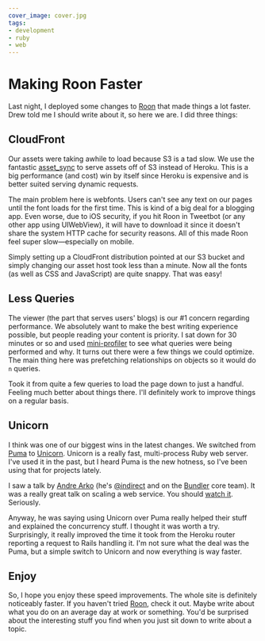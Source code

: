 ```yaml
---
cover_image: cover.jpg
tags:
- development
- ruby
- web
---
```


# Making Roon Faster

Last night, I deployed some changes to [Roon](http://roon.io) that made things a lot faster. Drew told me I should write about it, so here we are. I did three things:

## CloudFront

Our assets were taking awhile to load because S3 is a tad slow. We use the fantastic [asset_sync](https://github.com/rumblelabs/asset_sync) to serve assets off of S3 instead of Heroku. This is a big performance (and cost) win by itself since Heroku is expensive and is better suited serving dynamic requests.

The main problem here is webfonts. Users can't see any text on our pages until the font loads for the first time. This is kind of a big deal for a blogging app. Even worse, due to iOS security, if you hit Roon in Tweetbot (or any other app using UIWebView), it will have to download it since it doesn't share the system HTTP cache for security reasons. All of this made Roon feel super slow—especially on mobile.

Simply setting up a CloudFront distribution pointed at our S3 bucket and simply changing our asset host took less than a minute. Now all the fonts (as well as CSS and JavaScript) are quite snappy. That was easy!

## Less Queries

The viewer (the part that serves users' blogs) is our #1 concern regarding performance. We absolutely want to make the best writing experience possible, but people reading your content is priority. I sat down for 30 minutes or so and used [mini-profiler](https://github.com/SamSaffron/MiniProfiler/tree/master/Ruby) to see what queries were being performed and why. It turns out there were a few things we could optimize. The main thing here was prefetching relationships on objects so it would do `n` queries.

Took it from quite a few queries to load the page down to just a handful. Feeling much better about things there. I'll definitely work to improve things on a regular basis.

## Unicorn

I think was one of our biggest wins in the latest changes. We switched from [Puma](http://puma.io) to [Unicorn](http://unicorn.bogomips.org). Unicorn is a really fast, multi-process Ruby web server. I've used it in the past, but I heard Puma is the new hotness, so I've been using that for projects lately.

I saw a talk by [Andre Arko](https://vimeo.com/67476626) (he's [@indirect](http://twitter.com/indirect) and on the [Bundler](http://gembundler.com) core team). It was a really great talk on scaling a web service. You should [watch it](https://vimeo.com/67476626). Seriously.

Anyway, he was saying using Unicorn over Puma really helped their stuff and explained the concurrency stuff. I thought it was worth a try. Surprisingly, it really improved the time it took from the Heroku router reporting a request to Rails handling it. I'm not sure what the deal was the Puma, but a simple switch to Unicorn and now everything is way faster.

## Enjoy

So, I hope you enjoy these speed improvements. The whole site is definitely noticeably faster. If you haven't tried [Roon](http://roon.io), check it out. Maybe write about what you do on an average day at work or something. You'd be surprised about the interesting stuff you find when you just sit down to write about a topic.

